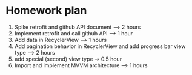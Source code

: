 # Homework plan
1. Spike retrofit and github API document —> 2 hours
2. Implement retrofit and call github API —> 1 hour
3. Add data in RecyclerView —> 1 hours
4. Add pagination behavior in RecyclerView and add progress bar view type —> 2 hours
5. add special (second) view type -> 0.5 hour
6. Import and implement MVVM architecture —> 1 hours

